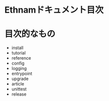 # Ethnamドキュメント目次

# 目次的なもの

*   install
*   tutorial
*   reference
*   config
*   logging
*   entrypoint
*   upgrade
*   article
*   unittest
*   release
